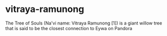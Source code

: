 # vitraya-ramunong
The Tree of Souls (Na'vi name: Vitraya Ramunong [1]) is a giant willow tree that is said to be the closest connection to Eywa on Pandora
